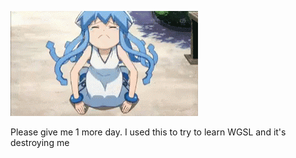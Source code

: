 ![Please](assets/bow.gif)

Please give me 1 more day. I used this to try to learn WGSL and it's destroying me
